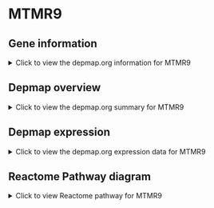 <h1>MTMR9</h1>

<h2>Gene information</h2>
<details>
  <summary>Click to view the depmap.org information for MTMR9</summary>
  <iframe src="https://depmap.org/portal/gene/MTMR9?tab=about" style="border:none;width:100%;height:800px"></iframe>
</details>

<h2>Depmap overview</h2>
<details>
  <summary>Click to view the depmap.org summary for MTMR9</summary>
  <iframe src="https://depmap.org/portal/gene/MTMR9?tab=overview" style="border:none;width:100%;height:800px"></iframe>
</details>

<h2>Depmap expression</h2>
<details>
  <summary>Click to view the depmap.org expression data for MTMR9</summary>
  <iframe src="https://depmap.org/portal/gene/MTMR9?tab=characterization" style="border:none;width:100%;height:800px"></iframe>
</details>



<h2>Reactome Pathway diagram</h2>
<details>
  <summary>Click to view Reactome pathway for MTMR9</summary>
  <p>Synthesis of PIPs at the plasma membrane</p>
  <iframe src="https://reactome.org/PathwayBrowser/#/R-HSA-1660499" style="border:none;width:100%;height:800px"></iframe>
</details>



